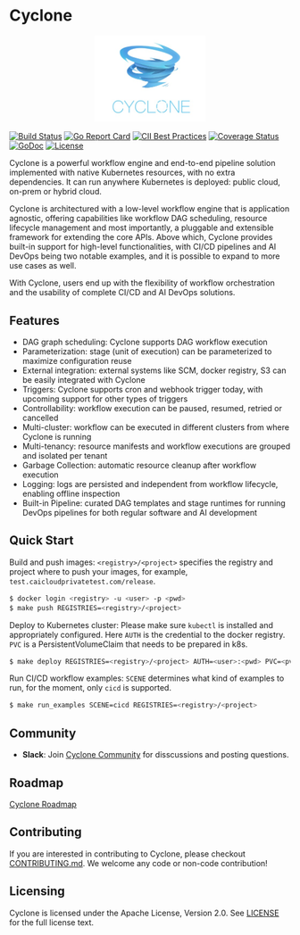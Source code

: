 # Cyclone

<p align="center"><img src="docs/images/logo.jpeg" width="200"></p>

[![Build Status](https://travis-ci.org/caicloud/cyclone.svg?branch=master)](https://travis-ci.org/caicloud/cyclone)
[![Go Report Card](https://goreportcard.com/badge/github.com/caicloud/cyclone?style=flat-square)](https://goreportcard.com/report/github.com/caicloud/cyclone)
[![CII Best Practices](https://bestpractices.coreinfrastructure.org/projects/2792/badge)](https://bestpractices.coreinfrastructure.org/projects/2792)
[![Coverage Status](https://coveralls.io/repos/github/caicloud/cyclone/badge.svg?branch=master)](https://coveralls.io/github/caicloud/cyclone?branch=master)
[![GoDoc](https://img.shields.io/badge/godoc-reference-blue.svg?style=flat-square)](https://godoc.org/github.com/caicloud/cyclone)
[![License](https://img.shields.io/badge/License-Apache%202.0-blue.svg)](./LICENSE)

Cyclone is a powerful workflow engine and end-to-end pipeline solution implemented with native Kubernetes resources,
with no extra dependencies. It can run anywhere Kubernetes is deployed: public cloud, on-prem or hybrid cloud.

Cyclone is architectured with a low-level workflow engine that is application agnostic, offering capabilities like
workflow DAG scheduling, resource lifecycle management and most importantly, a pluggable and extensible framework for
extending the core APIs. Above which, Cyclone provides built-in support for high-level functionalities, with CI/CD
pipelines and AI DevOps being two notable examples, and it is possible to expand to more use cases as well.

With Cyclone, users end up with the flexibility of workflow orchestration and the usability of complete CI/CD and AI DevOps solutions.

## Features

- DAG graph scheduling: Cyclone supports DAG workflow execution
- Parameterization: stage (unit of execution) can be parameterized to maximize configuration reuse
- External integration: external systems like SCM, docker registry, S3 can be easily integrated with Cyclone
- Triggers: Cyclone supports cron and webhook trigger today, with upcoming support for other types of triggers
- Controllability: workflow execution can be paused, resumed, retried or cancelled
- Multi-cluster: workflow can be executed in different clusters from where Cyclone is running
- Multi-tenancy: resource manifests and workflow executions are grouped and isolated per tenant
- Garbage Collection: automatic resource cleanup after workflow execution
- Logging: logs are persisted and independent from workflow lifecycle, enabling offline inspection
- Built-in Pipeline: curated DAG templates and stage runtimes for running DevOps pipelines for both regular software and AI development

## Quick Start

Build and push images: `<registry>/<project>` specifies the registry and project where to push your images, for example, `test.caicloudprivatetest.com/release`.

```bash
$ docker login <registry> -u <user> -p <pwd>
$ make push REGISTRIES=<registry>/<project>
```

Deploy to Kubernetes cluster: Please make sure `kubectl` is installed and appropriately configured. Here `AUTH` is the credential to the docker registry. `PVC` is a PersistentVolumeClaim that needs to be prepared in k8s.

```bash
$ make deploy REGISTRIES=<registry>/<project> AUTH=<user>:<pwd> PVC=<pvc>
```

Run CI/CD workflow examples: `SCENE` determines what kind of examples to run, for the moment, only `cicd` is supported.

```bash
$ make run_examples SCENE=cicd REGISTRIES=<registry>/<project>
```

## Community

- **Slack**: Join [Cyclone Community](https://caicloud-cyclone.slack.com/join/signup) for disscussions and posting questions.

## Roadmap

[Cyclone Roadmap](./docs/ROADMAP.md)

## Contributing

If you are interested in contributing to Cyclone, please checkout [CONTRIBUTING.md](./CONTRIBUTING.md).
We welcome any code or non-code contribution!

## Licensing

Cyclone is licensed under the Apache License, Version 2.0. See [LICENSE](./LICENSE) for the full license text.
